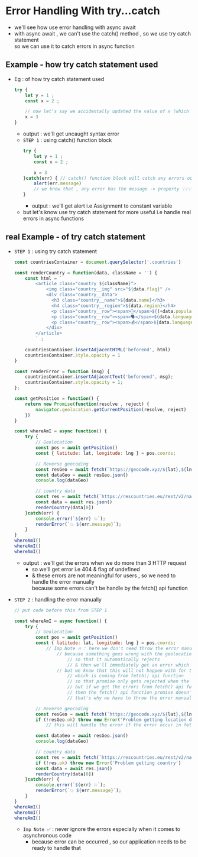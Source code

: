 # Error Handling With try...catch

- we'll see how use error handling with async await 
- with async await , we can't use the catch() method , so we use try catch statement <br>
    so we can use it to catch errors in async function

## Example - how try catch statement used 

- Eg : of how try catch statement used
    ```js
    try {
        let y = 1 ;
        const x = 2 ;

        // now let's say we accidentally updated the value of x (which is constant variable)
        x = 3
    }
    ```
    - output : we'll get uncaught syntax error
    - `STEP 1` : using catch() function block
        ```js
        try {
            let y = 1 ;
            const x = 2 ;

            x = 3
        }catch(err) { // catch() function block will catch any errors occurred inside the try block 💡💡💡 
            alert(err.message)
            // we know that , any error has the message -> property 💡💡💡
        }
        ```
        - output : we'll get alert i.e Assignment to constant variable
    - but let's know use try catch statement for more useful i.e handle real errors in async functions

## real Example - of try catch statement 

- `STEP 1` : using try catch statement
    ```js
    const countriesContainer = document.querySelector('.countries')

    const renderCountry = function(data, className = '') {
        const html = `        
            <article class="country ${className}">
                <img class="country__img" src="${data.flag}" />
                <div class="country__data">
                  <h3 class="country__name">${data.name}</h3>
                  <h4 class="country__region">${data.region}</h4>
                  <p class="country__row"><span>👫</span>${(+data.population / 1000000).toFixed(1)} people</p>
                  <p class="country__row"><span>🗣️</span>${data.languages[0].name}</p>
                  <p class="country__row"><span>💰</span>${data.languages[0].currencies}</p>
                </div>
            </article>
            ` ;
        
        countriesContainer.insertAdjacentHTML('beforend', html)
        countriesContainer.style.opacity = 1        
    }

    const renderError = function (msg) {
        countriesContainer.insertAdjacentText('beforeend', msg);
        countriesContainer.style.opacity = 1;
    };

    const getPosition = function() {
        return new Promise(function(resolve , reject) {
            navigator.geolocation.getCurrentPosition(resolve, reject)
        })
    }

    const whereAmI = async function() {
        try {
            // Geolocation
            const pos = await getPosition()
            const { latitude: lat, longitude: lng } = pos.coords;

            // Reverse geocoding
            const resGeo = await fetch(`https://geocode.xyz/${lat},${lng}?geoit=json`);
            const dataGeo = await resGeo.json()
            console.log(dataGeo) 

            // country data
            const res = await fetch(`https://rescountries.eu/rest/v2/name/${dataGeo.country}`)
            const data = await res.json() 
            renderCountry(data[0])
        }catch(err) {
            console.error(`${err} 💥`);
            renderError(`💥 ${err.message}`);
        }
    }
    whereAmI()
    whereAmI()
    whereAmI() 
    ```
    - output : we'll get the errors when we do more than 3 HTTP request
        - so we'll get error i.e 404 & flag of undefined
        - & these errors are not meaningful for users , so we need to handle the error manually <br>
            because some errors can't be handle by the fetch() api function

- `STEP 2` : handling the error manually
    ```js
    // put code before this from STEP 1
    
    const whereAmI = async function() {
        try {
            // Geolocation
            const pos = await getPosition()
            const { latitude: lat, longitude: lng } = pos.coords;
                // Imp Note 🔥 : here we don't need throw the error manually 
                    // because something goes wrong with the geolocation , we already built our promise
                        // so that it automatically rejects 
                        // & then we'll immediately get an error which will be caught inside the catch block 💡💡💡
                    // but we know that this will not happen with for the promise 
                        // which is coming from fetch() api function
                        // so that promise only gets rejected when the user has no internet connection
                        // but if we get the errors from fetch() api function like this 404 error
                        // then the fetch() api function promise doesn't reject
                        // that's why we have to throw the error manually after that fetch() api function 💡💡💡

            // Reverse geocoding
            const resGeo = await fetch(`https://geocode.xyz/${lat},${lng}?geoit=json`);
            if (!resGeo.ok) throw new Error('Problem getting location data')
                // this will handle the error if the error occur in fetch() api function

            const dataGeo = await resGeo.json()
            console.log(dataGeo) 

            // country data
            const res = await fetch(`https://rescountries.eu/rest/v2/name/${dataGeo.country}`)
            if (!res.ok) throw new Error('Problem getting country')
            const data = await res.json() 
            renderCountry(data[0])
        }catch(err) {
            console.error(`${err} 💥`);
            renderError(`💥 ${err.message}`);
        }
    }
    whereAmI()
    whereAmI()
    whereAmI()
    ```
    - `Imp Note ✅` : never ignore the errors especially when it comes to asynchronous code 
        - because error can be occurred , so our application needs to be ready to handle that  

